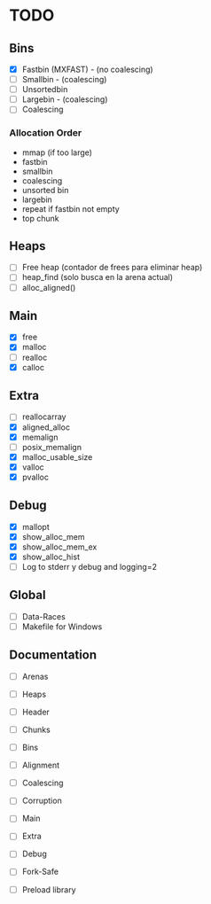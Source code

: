 # TODO

## Bins

- [X] Fastbin (MXFAST) - (no coalescing)
- [ ] Smallbin - (coalescing)
- [ ] Unsortedbin
- [ ] Largebin - (coalescing)
- [ ] Coalescing

### Allocation Order

- mmap (if too large)
- fastbin
- smallbin
- coalescing
- unsorted bin
- largebin
- repeat if fastbin not empty
- top chunk

## Heaps

- [ ] Free heap (contador de frees para eliminar heap)
- [ ] heap_find (solo busca en la arena actual)
- [ ] alloc_aligned()

## Main

- [X] free
- [X] malloc
- [ ] realloc
- [X] calloc

## Extra

- [ ] reallocarray
- [X] aligned_alloc
- [X] memalign
- [ ] posix_memalign
- [X] malloc_usable_size
- [X] valloc
- [X] pvalloc

## Debug

- [X] mallopt
- [X] show_alloc_mem
- [X] show_alloc_mem_ex
- [X] show_alloc_hist
- [ ] Log to stderr y debug and logging=2

## Global

- [ ] Data-Races
- [ ] Makefile for Windows

## Documentation

- [ ] Arenas
- [ ] Heaps
- [ ] Header
- [ ] Chunks
- [ ] Bins
- [ ] Alignment 
- [ ] Coalescing
- [ ] Corruption

- [ ] Main
- [ ] Extra
- [ ] Debug

- [ ] Fork-Safe
- [ ] Preload library

